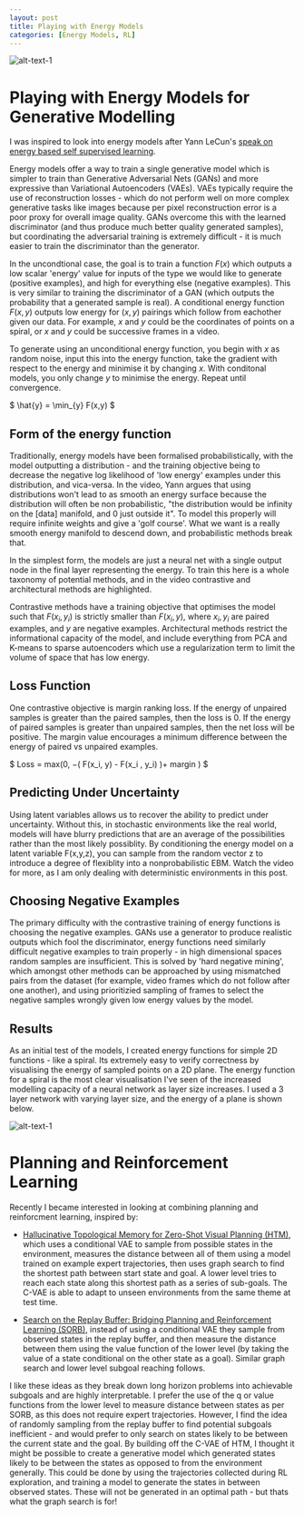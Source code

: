 ```yaml
---
layout: post
title: Playing with Energy Models
categories: [Energy Models, RL]
---
```



![alt-text-1](https://sholtodouglas.github.io/images/energy/energyincreasing.png "Energy Model resolution increasse with neural net size")


# Playing with Energy Models for Generative Modelling
I was inspired to look into energy models after Yann LeCun's [speak on energy based self supervised learning](https://www.youtube.com/watch?v=A7AnCvYDQrU). 

Energy models offer a way to train a single generative model which is simpler to train than Generative Adversarial Nets (GANs) and more expressive than Variational Autoencoders (VAEs). VAEs typically require the use of reconstruction losses - which do not perform well on more complex generative tasks like images because per pixel reconstruction error is a poor proxy for overall image quality. GANs overcome this with the learned discriminator (and thus produce much better quality generated samples), but coordinating the adversarial training is extremely difficult - it is much easier to train the discriminator than the generator. 

In the uncondtional case, the goal is to train a function $F(x)$ which outputs a low scalar 'energy' value for inputs of the type we would like to generate (positive examples), and high for everything else (negative examples). This is very similar to training the discriminator of a GAN (which outputs the probability that a generated sample is real). A conditional energy function $F(x,y)$ outputs low energy for $(x,y)$ pairings which follow from eachother given our data. For example, $x$ and $y$ could be the coordinates of points on a spiral, or $x$ and $y$ could be successive frames in a video.  

To generate using an unconditional energy function, you begin with $x$ as random noise, input this into the energy function, take the gradient with respect to the energy and minimise it by changing $x$. With conditonal models, you only change $y$ to minimise the energy. Repeat until convergence. 

$ \hat{y} = \min_{y} F(x,y) $

## Form of the energy function 

Traditionally, energy models have been formalised probabilistically, with the model outputting a distribution - and the training objective being to decrease the negative log likelihood of 'low energy' examples under this distribution, and vica-versa. In the video, Yann argues that using distributions won't lead to as smooth an energy surface because the distribution will often be non probabilistic, "the distribution would be infinity on the [data] manifold, and 0 just outside it". To model this properly will require infinite weights and give a 'golf course'. What we want is a really smooth energy manifold to descend down, and probabilistic methods break that.

In the simplest form, the models are just a neural net with a single output node in the final layer representing the energy. To train this here is a whole taxonomy of potential methods, and in the video contrastive and architectural methods are highlighted.  

Contrastive methods have a training objective that optimises the model such that $F(x_i , y_i)$ is strictly smaller than $F(x_i, y)$, where $x_i, y_i$ are paired examples, and $y$ are negative examples. Architectural methods restrict the informational capacity of the model, and include everything from PCA and K-means to sparse autoencoders which use a regularization term to limit the volume of space that has low energy.  

## Loss Function

One contrastive objective is margin ranking loss. If the energy of unpaired samples is greater than the paired samples, then the loss is 0. If the energy of paired samples is greater than unpaired samples, then the net loss will be positive. The margin value encourages a minimum difference between the energy of paired vs unpaired examples. 

$ Loss = max(0, −(  F(x_i, y) - F(x_i , y_i) )+ margin ) $

## Predicting Under Uncertainty

Using latent variables allows us to recover the ability to predict under uncertainty. Without this, in stochastic environments like the real world, models will have blurry predictions that are an average of the possibilities rather than the most likely possiblity. By conditioning the energy model on a latent variable F(x,y,z), you can sample from the random vector z to introduce a degree of flexiblity into a nonprobabilistic EBM. Watch the video for more, as I am only dealing with deterministic environments in this post. 

## Choosing Negative Examples

The primary difficulty with the contrastive training of energy functions is choosing the negative examples. GANs use a generator to produce realistic outputs which fool the discriminator, energy functions need similarly difficult negative examples to train properly - in high dimensional spaces random samples are insufficient. This is solved by 'hard negative mining', which amongst other methods can be approached by using mismatched pairs from the dataset (for example, video frames which do not follow after one another), and using prioritizied sampling of frames to select the negative samples wrongly given low energy values by the model.

## Results

As an initial test of the models, I created energy functions for simple 2D functions - like a spiral. Its extremely easy to verify correctness by visualising the energy of sampled points on a 2D plane. The energy function for a spiral is the most clear visualisation I've seen of the increased modelling capacity of a neural network as layer size increases. I used a 3 layer network with varying layer size, and the energy of a plane is shown below. 



![alt-text-1](https://sholtodouglas.github.io/images/energy/energyincreasing.png "Energy Model resolution increasse with neural net size")




# Planning and Reinforcement Learning
Recently I became interested in looking at combining planning and reinforcment learning, inspired by: 
- [Hallucinative Topological Memory for Zero-Shot Visual Planning (HTM)](https://arxiv.org/pdf/2002.12336.pdf), which uses a conditional VAE to sample from possible states in the environment, measures the distance between all of them using a model trained on example expert trajectories, then uses graph search to find the shortest path between start state and goal. A lower level tries to reach each state along this shortest path as a series of sub-goals. The C-VAE is able to adapt to unseen environments from the same theme at test time.

- [Search on the Replay Buffer: Bridging Planning and Reinforcement Learning (SORB)](https://arxiv.org/abs/1906.05253), instead of using a conditional VAE they sample from observed states in the replay buffer, and then measure the distance between them using the value function of the lower level (by taking the value of a state conditional on the other state as a goal). Similar graph search and lower level subgoal reaching follows. 

I like these ideas as they break down long horizon problems into achievable subgoals and are highly interpretable. I prefer the use of the q or value functions from the lower level to measure distance between states as per SORB, as this does not require expert trajectories. However, I find the idea of randomly sampling from the replay buffer to find potential subgoals inefficient - and would prefer to only search on states likely to be between the current state and the goal. By building off the C-VAE of HTM, I thought it might be possible to create a generative model which generated states likely to be between the states as opposed to from the environment generally. This could be done by using the trajectories collected during RL exploration, and training a model to generate the states in between observed states. These will not be generated in an optimal path - but thats what the graph search is for! 
